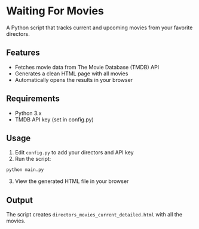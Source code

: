 # Waiting For Movies

A Python script that tracks current and upcoming movies from your favorite directors.

## Features
- Fetches movie data from The Movie Database (TMDB) API
- Generates a clean HTML page with all movies
- Automatically opens the results in your browser

## Requirements
- Python 3.x
- TMDB API key (set in config.py)

## Usage
1. Edit `config.py` to add your directors and API key
2. Run the script:
```bash
python main.py
```
3. View the generated HTML file in your browser

## Output
The script creates `directors_movies_current_detailed.html` with all the movies.
